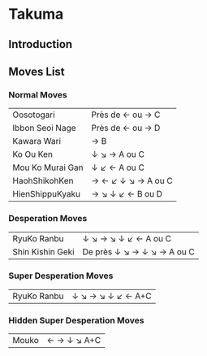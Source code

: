 # Takuma

## Introduction

## Moves List

### Normal Moves

|                  |                    |
|------------------|--------------------|
| Oosotogari       | Près de ← ou → C   |
| Ibbon Seoi Nage  | Près de ← ou → D   |
| Kawara Wari      | → B                |
| Ko Ou Ken        | ↓ ↘ → A ou C       |
| Mou Ko Murai Gan | ↓ ↙ ← A ou C       |
| HaohShikohKen    | → ← ↙ ↓ ↘ → A ou C |
| HienShippuKyaku  | → ↘ ↓ ↙ ← B ou D   |

### Desperation Moves

|                  |                            |
|------------------|----------------------------|
| RyuKo Ranbu      | ↓ ↘ → ↘ ↓ ↙ ← A ou C       |
| Shin Kishin Geki | De près ↓ ↘ → ↓ ↘ → A ou C |

### Super Desperation Moves

|             |                   |
|-------------|-------------------|
| RyuKo Ranbu | ↓ ↘ → ↘ ↓ ↙ ← A+C |

### Hidden Super Desperation Moves

|       |             |
|-------|-------------|
| Mouko | ← → ↓ ↘ A+C |
